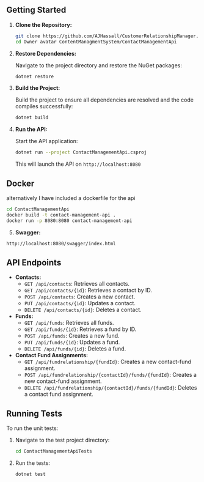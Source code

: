 
## Getting Started

1. **Clone the Repository:**

    ```bash
    git clone https://github.com/AJHassall/CustomerRelationshipManager.git
    cd Owner avatar ContentManagmentSystem/ContactManagementApi
    ```

2. **Restore Dependencies:**

    Navigate to the project directory and restore the NuGet packages:

    ```bash
    dotnet restore
    ```

3. **Build the Project:**

    Build the project to ensure all dependencies are resolved and the code compiles successfully:

    ```bash
    dotnet build
    ```

4. **Run the API:**

    Start the API application:

    ```bash
    dotnet run --project ContactManagementApi.csproj
    ```

    This will launch the API on `http://localhost:8080`

## Docker

alternatively I have included a dockerfile for the api

```bash
cd ContactManagementApi
docker build -t contact-management-api .
docker run -p 8080:8080 contact-management-api
```

5.  **Swagger:**

```bash
http://localhost:8080/swagger/index.html
```

## API Endpoints

* **Contacts:**
  * `GET /api/contacts`: Retrieves all contacts.
  * `GET /api/contacts/{id}`: Retrieves a contact by ID.
  * `POST /api/contacts`: Creates a new contact.
  * `PUT /api/contacts/{id}`: Updates a contact.
  * `DELETE /api/contacts/{id}`: Deletes a contact.
* **Funds:**
  * `GET /api/funds`: Retrieves all funds.
  * `GET /api/funds/{id}`: Retrieves a fund by ID.
  * `POST /api/funds`: Creates a new fund.
  * `PUT /api/funds/{id}`: Updates a fund.
  * `DELETE /api/funds/{id}`: Deletes a fund.
* **Contact Fund Assignments:**
  * `GET /api/fundrelationship/{fundId}`: Creates a new contact-fund assignment.
  * `POST /api/fundrelationship/{contactId}/funds/{fundId}`: Creates a new contact-fund assignment.
  * `DELETE /api/fundrelationship/{contactId}/funds/{fundId}`: Deletes a contact fund assignment.

## Running Tests

To run the unit tests:

1. Navigate to the test project directory:

    ```bash
    cd ContactManagementApiTests
    ```

2. Run the tests:

    ```bash
    dotnet test
    ```

